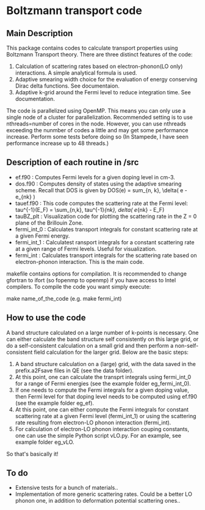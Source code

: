 # Boltzmann transport code
## Main Description
This package contains codes to calculate transport properties using Boltzmann Transport theory. 
There are three distinct features of the code:

1. Calculation of scattering rates based on electron-phonon(LO only) interactions. A simple analytical formula is used.
2. Adaptive smearing width choice for the evaluation of energy conserving Dirac delta functions. See documentaion.
3. Adaptive k-grid around the Fermi level to reduce integration time. See documentation.

The code is parallelized using OpenMP. This means you can only use a single node of a cluster for parallelization. Recommended setting is to use nthreads=number of cores in the node. However, you can use nthreads exceeding the nunmber of codes a little and may get some performance increase. Perform some tests before doing so (In Stampede, I have seen performance increase up to 48 threads.)

## Description of each routine in /src
* ef.f90 : Computes Fermi levels for a given doping level in cm-3. 
* dos.f90 : Computes density of states using the adaptive smearing scheme. Recall that DOS is given by
  DOS(e) = sum_{n, k}\, \delta( e - e_{nk} )
* tauef.f90 : This code computes the scattering rate at the Fermi level:
  tau^{-1}(E_F) = \sum_{n,k}\, tau^{-1}_{nk}\, delta( e_{nk} - E_F)
* tauBZ_plt : Visualization code for plotting the scattering rate in the Z = 0 plane of the Brillouin Zone.
* fermi_int_0 : Calculates transport integrals for constant scattering rate at a given Fermi energy.
* fermi_int_1 : Calculatest ransport integrals for a constant scattering rate at a given range of Fermi levels. Useful for visualization.
* fermi_int : Calculates transport integrals for the scattering rate based on electron-phonon interaction. This is the main code. 

makefile contains options for compilation. It is recommended to change gfortran to ifort (so fopenmp to openmp) if you have access to Intel compilers. To compile the code you want simply execute:

make name_of_the_code (e.g. make fermi_int)

## How to use the code
A band structure calculated on a large number of k-points is necessary. One can either calculate the band structure self consistently on this large grid, or do a self-consistent calculation on a small grid and then perform a non-self-consistent field calculation for the larger grid. Below are the basic steps:

<ol>
<li> A band structure calculation on a (large) grid, with the data saved in the prefix.a2Fsave files in QE (see the data folder). </li>
<li> At this point, one can calculate the transprt integrals using fermi_int_0 for a range of Fermi energies (see the example folder eg_fermi_int_0). </li>
<li> If one needs to compute the Fermi integrals for a given doping value, then Fermi level for that doping level needs to be computed using ef.f90 (see the example folder eg_ef). </li>
<li> At this point, one can either compute the Fermi integrals for constant scattering rate at a given Fermi level (fermi_int_1) or using the scattering rate resulting from electron-LO phonon interaction (fermi_int). </li>
<li> For calculation of electron-LO phonon interaction couping constants, one can use the simple Python script vLO.py. For an example, see example folder eg_vLO. </li>
</ol>

So that's basically it! 

## To do
* Extensive tests for a bunch of materials..
* Implementation of more generic scattering rates. Could be a better LO phonon one, in addition to deformation potential scattering ones..
